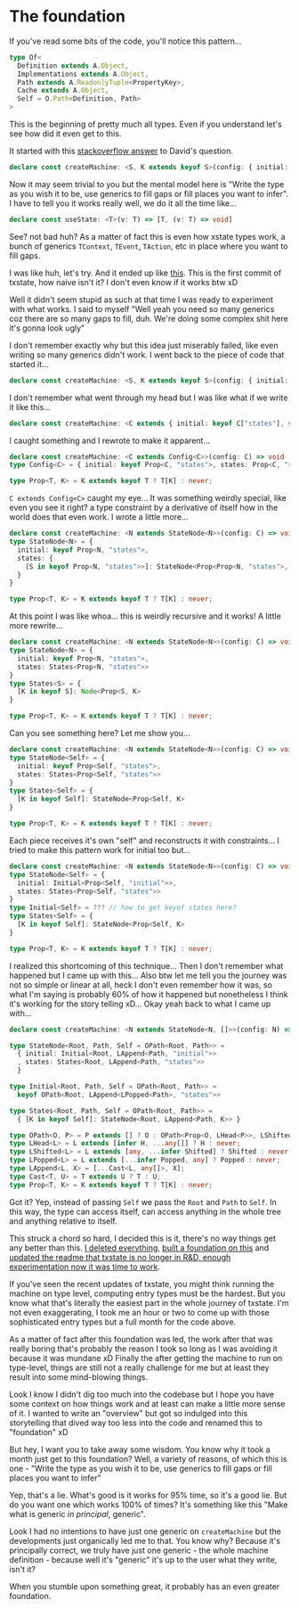 # The foundation

If you've read some bits of the code, you'll notice this pattern...

```typescript
type Of<
  Definition extends A.Object,
  Implementations extends A.Object,
  Path extends A.ReadonlyTuple<PropertyKey>,
  Cache extends A.Object,
  Self = O.Path<Definition, Path>
>
```

This is the beginning of pretty much all types. Even if you understand let's see how did it even get to this.

It started with this [stackoverflow answer](https://stackoverflow.com/a/54666233/9591609) to David's question.

```typescript
declare const createMachine: <S, K extends keyof S>(config: { initial: K, states: S }) => void
```

Now it may seem trivial to you but the mental model here is "Write the type as you wish it to be, use generics to fill gaps or fill places you want to infer". I have to tell you it works really well, we do it all the time like...

```typescript
declare const useState: <T>(v: T) => [T, (v: T) => void]
```

See? not bad huh? As a matter of fact this is even how xstate types work, a bunch of generics `TContext`, `TEvent`, `TAction`, etc in place where you want to fill gaps.

I was like huh, let's try. And it ended up like [this](https://github.com/devanshj/txstate/commit/a1eeb03cb2845339612bcaefc8a549719c646f91#diff-b7708c13e1ab73fb37cefab331ab7fae98a97e0979fea3dc71213d9f83193d53). This is the first commit of txstate, how naive isn't it? I don't even know if it works btw xD

Well it didn't seem stupid as such at that time I was ready to experiment with what works. I said to myself "Well yeah you need so many generics coz there are so many gaps to fill, duh. We're doing some complex shit here it's gonna look ugly"

I don't remember exactly why but this idea just miserably failed, like even writing so many generics didn't work. I went back to the piece of code that started it...

```typescript
declare const createMachine: <S, K extends keyof S>(config: { initial: K, states: S }) => void
```

I don't remember what went through my head but I was like what if we write it like this...

```typescript
declare const createMachine: <C extends { initial: keyof C["states"], states: C["states"] }>(config: C) => void
```

I caught something and I rewrote to make it apparent...

```typescript
declare const createMachine: <C extends Config<C>>(config: C) => void
type Config<C> = { initial: keyof Prop<C, "states">, states: Prop<C, "states"> }

type Prop<T, K> = K extends keyof T ? T[K] : never;
```

`C extends Config<C>` caught my eye... It was something weirdly special, like even you see it right? a type constraint by a derivative of itself how in the world does that even work. I wrote a little more...

```typescript
declare const createMachine: <N extends StateNode<N>>(config: C) => void
type StateNode<N> = {
  initial: keyof Prop<N, "states">,
  states: {
    [S in keyof Prop<N, "states">>]: StateNode<Prop<Prop<N, "states">, S>
  }
}

type Prop<T, K> = K extends keyof T ? T[K] : never;
```

At this point I was like whoa... this is weirdly recursive and it works! A little more rewrite...

```typescript
declare const createMachine: <N extends StateNode<N>>(config: C) => void
type StateNode<N> = {
  initial: keyof Prop<N, "states">,
  states: States<Prop<N, "states">>
}
type States<S> = {
  [K in keyof S]: Node<Prop<S, K>
}

type Prop<T, K> = K extends keyof T ? T[K] : never;
```

Can you see something here? Let me show you...

```typescript
declare const createMachine: <N extends StateNode<N>>(config: C) => void
type StateNode<Self> = {
  initial: keyof Prop<Self, "states">,
  states: States<Prop<Self, "states">>
}
type States<Self> = {
  [K in keyof Self]: StateNode<Prop<Self, K>
}

type Prop<T, K> = K extends keyof T ? T[K] : never;
```

Each piece receives it's own "self" and reconstructs it with constraints... I tried to make this pattern work for initial too but...

```typescript
declare const createMachine: <N extends StateNode<N>>(config: C) => void
type StateNode<Self> = {
  initial: Initial<Prop<Self, "initial">>,
  states: States<Prop<Self, "states">>
}
type Initial<Self> = ??? // how to get keyof states here?
type States<Self> = {
  [K in keyof Self]: StateNode<Prop<Self, K>
}

type Prop<T, K> = K extends keyof T ? T[K] : never;
```

I realized this shortcoming of this technique... Then I don't remember what happened but I came up with this... Also btw let me tell you the journey was not so simple or linear at all, heck I don't even remember how it was, so what I'm saying is probably 60% of how it happened but nonetheless I think it's working for the story telling xD... Okay yeah back to what I came up with...

```typescript
declare const createMachine: <N extends StateNode<N, []>>(config: N) => void

type StateNode<Root, Path, Self = OPath<Root, Path>> =
  { initial: Initial<Root, LAppend<Path, "initial">>
  , states: States<Root, LAppend<Path, "states">>
  }

type Initial<Root, Path, Self = OPath<Root, Path>> =
  keyof OPath<Root, LAppend<LPopped<Path>, "states">>

type States<Root, Path, Self = OPath<Root, Path>> =
  { [K in keyof Self]: StateNode<Root, LAppend<Path, K>> }

type OPath<O, P> = P extends [] ? O : OPath<Prop<O, LHead<P>>, LShifted<P>>
type LHead<L> = L extends [infer H, ...any[]] ? H : never;
type LShifted<L> = L extends [any, ...infer Shifted] ? Shifted : never;
type LPopped<L> = L extends [...infer Popped, any] ? Popped : never;
type LAppend<L, X> = [...Cast<L, any[]>, X];
type Cast<T, U> = T extends U ? T : U;
type Prop<T, K> = K extends keyof T ? T[K] : never;
```

Got it? Yep, instead of passing `Self` we pass the `Root` and `Path` to `Self`. In this way, the type can access itself, can access anything in the whole tree and anything relative to itself.

This struck a chord so hard, I decided this is it, there's no way things get any better than this. [I deleted everything](https://github.com/devanshj/txstate/commit/d94d05336db080c2f356ef2ff9c30de9253ccf1e), [built a foundation on this](https://github.com/devanshj/txstate/commit/d7aadd7ef800888fc91efb65ad33b78b41f26503) and [updated the readme that txstate is no longer in R&D, enough experimentation now it was time to work](https://github.com/devanshj/txstate/commit/412c3b260c7339549e2988b37e8f146cbc57bf22).

If you've seen the recent updates of txstate, you might think running the machine on type level, computing entry types must be the hardest. But you know what that's literally the easiest part in the whole journey of txstate. I'm not even exaggerating, I took me an hour or two to come up with those sophisticated entry types but a full month for the code above.

As a matter of fact after this foundation was led, the work after that was really boring that's probably the reason I took so long as I was avoiding it because it was mundane xD Finally the after getting the machine to run on type-level, things are still not a really challenge for me but at least they result into some mind-blowing things.

Look I know I didn't dig too much into the codebase but I hope you have some context on how things work and at least can make a little more sense of it. I wanted to write an "overview" but got so indulged into this storytelling that dived way too less into the code and renamed this to "foundation" xD

But hey, I want you to take away some wisdom. You know why it took a month just get to this foundation? Well, a variety of reasons, of which this is one - "Write the type as you wish it to be, use generics to fill gaps or fill places you want to infer"

Yep, that's a lie. What's good is it works for 95% time, so it's a good lie. But do you want one which works 100% of times? It's something like this "Make what is generic _in principal_, generic".

Look I had no intentions to have just one generic on `createMachine` but the developments just organically led me to that. You know why? Because it's principally correct, we truly have just one generic - the whole machine definition - because well it's "generic" it's up to the user what they write, isn't it?

When you stumble upon something great, it probably has an even greater foundation.

